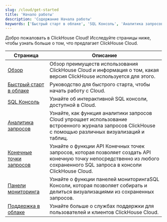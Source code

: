 ```yaml
---
slug: /cloud/get-started
title: 'Начало работы'
description: 'Содержание Начала работы'
keywords: ['Быстрый старт в облаке', 'SQL Консоль', 'Аналитика запросов', 'API Конечные точки запросов', 'Панели мониторинга', 'Поддержка в облаке']
---
```


Добро пожаловать в ClickHouse Cloud! Исследуйте страницы ниже, чтобы узнать больше о том, что предлагает ClickHouse Cloud.

| Страница                     | Описание                                                                                                                                               |
|------------------------------|-------------------------------------------------------------------------------------------------------------------------------------------------------|
| [Обзор](/cloud/overview)          | Обзор преимуществ использования ClickHouse Cloud и информация о том, какая версия ClickHouse используется для этого.                                   | 
| [Быстрый старт в облаке](/cloud/get-started/cloud-quick-start) | Руководство для быстрого старта, чтобы начать работу с Cloud.                                                                                       |
| [SQL Консоль](/cloud/get-started/sql-console)       | Узнайте об интерактивной SQL консоли, доступной в Cloud.                                                                                             |
| [Аналитика запросов](/cloud/get-started/query-insights)    | Узнайте, как функция аналитики запросов Cloud упрощает использование встроенного журнала запросов ClickHouse с помощью различных визуализаций и таблиц. |
| [Конечные точки запросов](/cloud/get-started/query-endpoints)   | Узнайте о функции API Конечных точек запросов, которая позволяет создать API конечную точку непосредственно из любого сохраненного SQL запроса в консоли ClickHouse Cloud. |
| [Панели мониторинга](/cloud/manage/dashboards)        | Узнайте о функции панелей мониторингаSQL Консоли, которая позволяет собирать и делиться визуализациями из сохраненных запросов.                         |
| [Поддержка в облаке](/cloud/support)     | Узнайте больше о службах поддержки для пользователей и клиентов ClickHouse Cloud.                                                                       |
